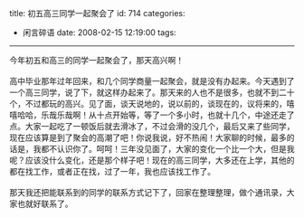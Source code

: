 title: 初五高三同学一起聚会了
id: 714
categories:
  - 闲言碎语
date: 2008-02-15 12:19:00
tags:
---

今年初五和高三的同学一起聚会了，那天高兴啊！
</br>
</br>高中毕业那年过年回来，和几个同学商量一起聚会，就是没有办起来。今天遇到了一个高三同学，说了下，就这样办起来了。那天来的人也不是很多，也就不到二十个，不过都玩的高兴。见了面，谈天说地的，说以前的，谈现在的，议将来的，嘻嘻哈哈，乐哉乐哉啊！从十点开始等，等了一个多小时，也就十几个，中途还走了点。大家一起吃了一顿饭后就去滑冰了，不过会滑的没几个，最后又来了些同学，现在应该算是到了聚会的高潮了吧！你说我说，好不热闹！大家聊的时候，最多的话是，我都不认识你了。呵呵！三年没见面了，大家的变化一个比一个大，但是我呢？应该没什么变化，还是那个样子吧！现在的高三同学，大多还在上学，其他的都在找工作，或者正在找，过了一年，我也应该找工作了。
</br>
</br>那天我还把能联系到的同学的联系方式记下了，回家在整理整理，做个通讯录，大家也就好联系了。